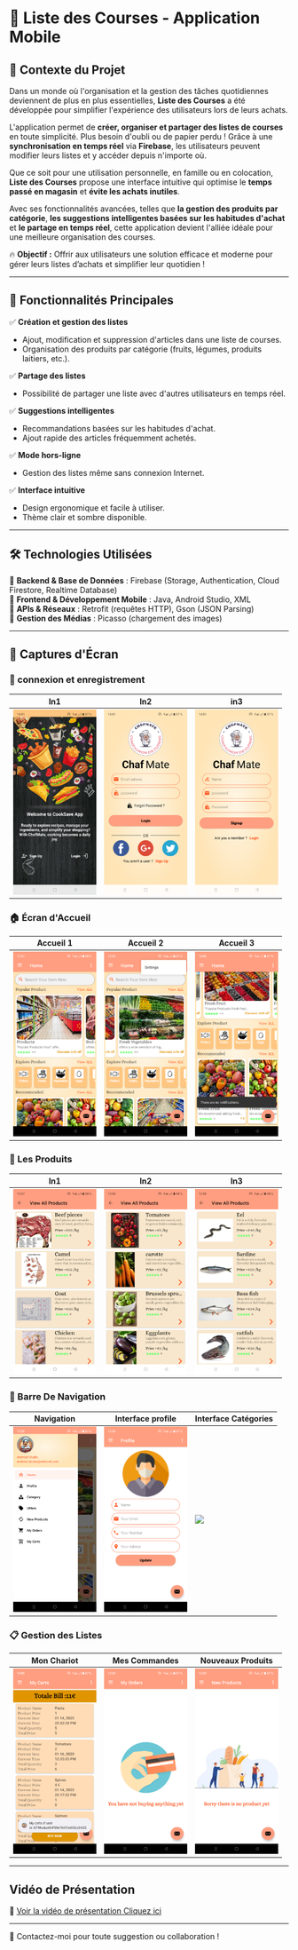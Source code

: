 # 🛒 Liste des Courses - Application Mobile

## 📌 Contexte du Projet

Dans un monde où l'organisation et la gestion des tâches quotidiennes deviennent de plus en plus essentielles, **Liste des Courses** a été développée pour simplifier l'expérience des utilisateurs lors de leurs achats.

L'application permet de **créer, organiser et partager des listes de courses** en toute simplicité. Plus besoin d'oubli ou de papier perdu ! Grâce à une **synchronisation en temps réel** via **Firebase**, les utilisateurs peuvent modifier leurs listes et y accéder depuis n'importe où.

Que ce soit pour une utilisation personnelle, en famille ou en colocation, **Liste des Courses** propose une interface intuitive qui optimise le **temps passé en magasin** et **évite les achats inutiles**.

Avec ses fonctionnalités avancées, telles que **la gestion des produits par catégorie**, **les suggestions intelligentes basées sur les habitudes d'achat** et **le partage en temps réel**, cette application devient l'alliée idéale pour une meilleure organisation des courses.

🔥 **Objectif :** Offrir aux utilisateurs une solution efficace et moderne pour gérer leurs listes d’achats et simplifier leur quotidien !

---

## 🚀 Fonctionnalités Principales  

✅ **Création et gestion des listes**  
- Ajout, modification et suppression d'articles dans une liste de courses.  
- Organisation des produits par catégorie (fruits, légumes, produits laitiers, etc.).  

✅ **Partage des listes**  
- Possibilité de partager une liste avec d'autres utilisateurs en temps réel.  

✅ **Suggestions intelligentes**  
- Recommandations basées sur les habitudes d'achat.  
- Ajout rapide des articles fréquemment achetés.  

✅ **Mode hors-ligne**  
- Gestion des listes même sans connexion Internet.  

✅ **Interface intuitive**  
- Design ergonomique et facile à utiliser.  
- Thème clair et sombre disponible.  

---

## 🛠 Technologies Utilisées  

🔹 **Backend & Base de Données** : Firebase (Storage, Authentication, Cloud Firestore, Realtime Database)  
🔹 **Frontend & Développement Mobile** : Java, Android Studio, XML  
🔹 **APIs & Réseaux** : Retrofit (requêtes HTTP), Gson (JSON Parsing)  
🔹 **Gestion des Médias** : Picasso (chargement des images)  

---

## 📲 Captures d'Écran  

### 🔑 connexion et enregistrement

| In1 | In2 | in3 |
|---------|----------------------|----------------------|
<img src="images/Cnx_Enrg.png" width="150"> | <img src="images/Connexion.png" width="150"> | <img src="images/Enregistrement.png" width="150">

### 🏠 Écran d'Accueil  
| Accueil 1 | Accueil 2 | Accueil 3 |
|---------|------------------|------------------|
| <img src="images/Home.png" width="150"> | <img src="images/Home3.png" width="150"> | <img src="images/Home4.png" width="150"> |

### 📖 Les Produits

| In1 | In2 | In3 |
|---------|----------------------|----------------------|
<img src="images/Produits.png" width="150"> | <img src="images/Produits2.png" width="150"> | <img src="images/Produits3.png" width="150">

### 📌 Barre De Navigation  
| Navigation | Interface profile | Interface Catégories |
|---------|------------------|------------------|
| <img src="images/navigation.png" width="150"> | <img src="images/Interface_profile.png" width="150"> | <img src="images/Interface_Catégories.png" width="150"> |

### 📋 Gestion des Listes  
| Mon Chariot | Mes Commandes | Nouveaux Produits |
|------------------|--------------------|------------------|
| <img src="images/Mes_Chariots1.png" width="150"> | <img src="images/Mes_Commandes.png" width="150"> | <img src="images/Nouveaux_Produits.png" width="150"> |

---

## Vidéo de Présentation

🎥 [Voir la vidéo de présentation Cliquez ici](https://drive.google.com/file/d/1GldkgduyCsms0uyCwzus27wffzp5_uOQ/view?usp=sharing)

---

📩 Contactez-moi pour toute suggestion ou collaboration !
